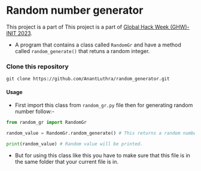 # Random number generator
This project is a part of This project is a part of [Global Hack Week (GHW)-INIT 2023](https://organize.mlh.io/participants/events/7950-global-hack-week-init-2023).

- A program that contains a class called ```RandomGr``` and have a method called ```random_generate()``` that retuns a random integer.

### Clone this repository

```
git clone https://github.com/AnantLuthra/random_generator.git
```

#### Usage

- First import this class from ```random_gr.py``` file then for generating random number follow:-

```py
from random_gr import RandomGr

random_value = RandomGr.random_generate() # This returns a random number

print(random_value) # Random value will be printed.
```

- But for using this class like this you have to make sure that this file is in the same folder that your current file is in.
